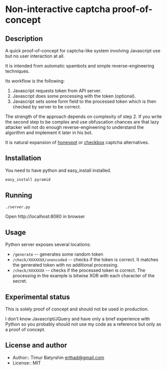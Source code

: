 # Non-interactive captcha proof-of-concept

## Description

A quick proof-of-concept for captcha-like system involving Javascript use but no user interaction at all.

It is intended from automatic spambots and simple reverse-engineering techniques.

Its workflow is the following:
1. Javascript requests token from API server.
2. Javascript does some processing with the token (optional).
3. Javascript sets some form field to the processed token which is then checked by server to be correct.

The strength of the approach depends on complexity of step 2.
If you write the second step to be complex and use obfuscation chances are that lazy attacker will not do 
enough reverse-engineering to understand the algorithm and implement it later in his bot.

It is natural expansion of [honeypot](http://haacked.com/archive/2007/09/11/honeypot-captcha.aspx) or
[checkbox](http://uxmovement.com/forms/captchas-vs-spambots-why-the-checkbox-captcha-wins/) captcha alternatives.


## Installation

You need to have python and easy_install installed.
```bash
easy_install pyramid
```

## Running

```bash
./server.py
```

Open http://localhost:8080 in browser

## Usage

Python server exposes several locations:

* `/generate` -- generates some random token
* `/check/XXXXXXX/unencoded` -- checks if the token is correct. It matches the generated token with no additional processing.
* `/check/XXXXXXX` -- checks if the processed token is correct. The processing in the example is bitwise XOR with each character of the secret.

## Experimental status

This is solely proof of concept and should not be used in production.

I don't know Javascript/JQuery and have only a brief experience with Python so you probably should
not use my code as a reference but only as a proof of concept.

## License and author

* Author:: Timur Batyrshin <erthad@gmail.com>
* License:: MIT
